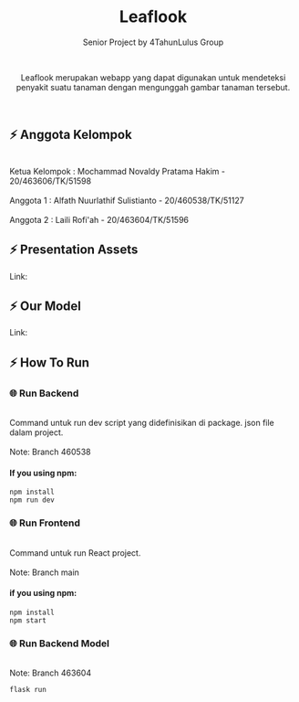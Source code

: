 <h1 align="center">
  Leaflook
</h1>

<p align="center">Senior Project by 4TahunLulus Group</p><br>
<p align="center">Leaflook merupakan webapp yang dapat digunakan untuk mendeteksi penyakit suatu tanaman dengan mengunggah gambar tanaman tersebut.</p><br>

## ⚡ Anggota Kelompok
<br> Ketua Kelompok  : Mochammad Novaldy Pratama Hakim - 20/463606/TK/51598
<br><br> Anggota 1       : Alfath Nuurlathif Sulistianto - 20/460538/TK/51127
<br><br> Anggota 2       : Laili Rofi'ah - 20/463604/TK/51596

## ⚡ Presentation Assets
Link:

## ⚡ Our Model
Link:

## ⚡ How To Run

### 🌐 Run Backend
<br> Command untuk run dev script yang didefinisikan di package. json file dalam project.
<br><br> Note: Branch 460538
#### If you using npm:
```
npm install
npm run dev
```
### 🌐 Run Frontend
<br> Command untuk run React project.
<br><br> Note: Branch main
#### if you using npm:
```
npm install
npm start
```

### 🌐 Run Backend Model
<br> Note: Branch 463604
```
flask run
```


